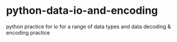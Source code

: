 # python-data-io-and-encoding
python practice for io for a range of data types and data decoding &amp; encoding practice
